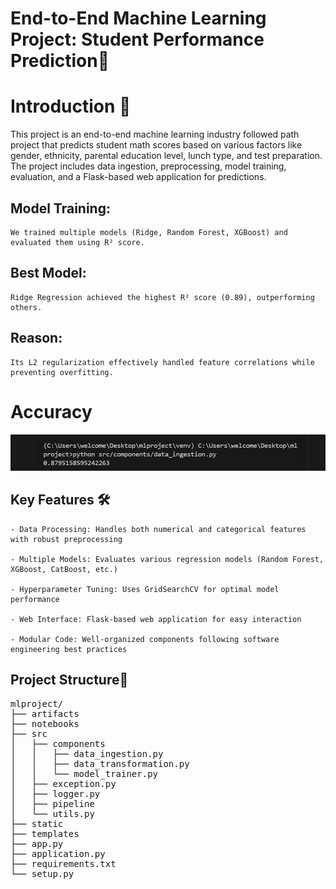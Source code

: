 # End-to-End Machine Learning Project: Student Performance Prediction📝 #

# Introduction 🔬
This project is an end-to-end machine learning industry followed path project that predicts student math scores based on various factors like gender, ethnicity, parental education level, lunch type, and test preparation. The project includes data ingestion, preprocessing, model training, evaluation, and a Flask-based web application for predictions.

## Model Training:
    We trained multiple models (Ridge, Random Forest, XGBoost) and evaluated them using R² score.

## Best Model:
    Ridge Regression achieved the highest R² score (0.89), outperforming others.

## Reason:
    Its L2 regularization effectively handled feature correlations while preventing overfitting.

# Accuracy
![alt text](<Screenshot 2025-06-15 005949.png>)


## Key Features 🛠️
    - Data Processing: Handles both numerical and categorical features with robust preprocessing

    - Multiple Models: Evaluates various regression models (Random Forest, XGBoost, CatBoost, etc.)

    - Hyperparameter Tuning: Uses GridSearchCV for optimal model performance

    - Web Interface: Flask-based web application for easy interaction

    - Modular Code: Well-organized components following software engineering best practices



## Project Structure🎯 
<pre>
mlproject/
├── artifacts
├── notebooks
├── src
│   ├── components
│   │   ├── data_ingestion.py
│   │   ├── data_transformation.py 
│   │   └── model_trainer.py
│   ├── exception.py 
│   ├── logger.py 
│   ├── pipeline
│   └── utils.py 
├── static
├── templates
├── app.py 
├── application.py 
├── requirements.txt 
└── setup.py